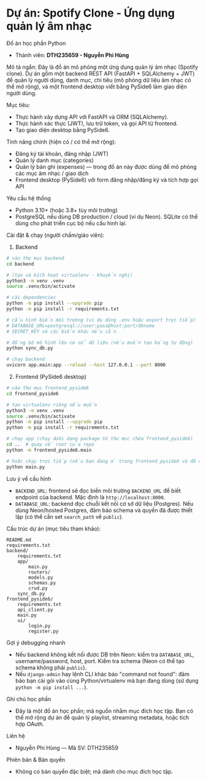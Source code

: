 # Dự án: Spotify Clone - Ứng dụng quản lý âm nhạc

Đồ án học phần Python

- Thành viên: **DTH235659 - Nguyễn Phi Hùng**

Mô tả ngắn: Đây là đồ án mô phỏng một ứng dụng quản lý âm nhạc (Spotify clone). Dự án gồm một backend REST API (FastAPI + SQLAlchemy + JWT) để quản lý người dùng, danh mục, chi tiêu (mô phỏng dữ liệu âm nhạc có thể mở rộng), và một frontend desktop viết bằng PySide6 làm giao diện người dùng.

Mục tiêu:
- Thực hành xây dựng API với FastAPI và ORM (SQLAlchemy).
- Thực hành xác thực (JWT), lưu trữ token, và gọi API từ frontend.
- Tạo giao diện desktop bằng PySide6.

Tính năng chính (hiện có / có thể mở rộng):
- Đăng ký tài khoản, đăng nhập (JWT)
- Quản lý danh mục (categories)
- Quản lý bản ghi (expenses) — trong đồ án này được dùng để mô phỏng các mục âm nhạc / giao dịch
- Frontend desktop (PySide6) với form đăng nhập/đăng ký và tích hợp gọi API

Yêu cầu hệ thống
- Python 3.10+ (hoặc 3.8+ tùy môi trường)
- PostgreSQL nếu dùng DB production / cloud (ví dụ Neon). SQLite có thể dùng cho phát triển cục bộ nếu cấu hình lại.

Cài đặt & chạy (người chấm/giáo viên):

1) Backend

```bash
# vào thư mục backend
cd backend

# (tạo và kích hoạt virtualenv - khuyến nghị)
python3 -m venv .venv
source .venv/bin/activate

# cài dependencies
python -m pip install --upgrade pip
python -m pip install -r requirements.txt

# cấu hình biến môi trường (ví dụ dùng .env hoặc export trực tiếp)
# DATABASE_URL=postgresql://user:pass@host:port/dbname
# SECRET_KEY và các biến khác nếu cần

# đồng bộ mô hình lên cơ sở dữ liệu (nếu muốn tạo bảng tự động)
python sync_db.py

# chạy backend
uvicorn app.main:app --reload --host 127.0.0.1 --port 8000
```

2) Frontend (PySide6 desktop)

```bash
# vào thư mục frontend_pyside6
cd frontend_pyside6

# tạo virtualenv riêng nếu muốn
python3 -m venv .venv
source .venv/bin/activate
python -m pip install --upgrade pip
python -m pip install -r requirements.txt

# chạy app (chạy dưới dạng package từ thư mục chứa frontend_pyside6)
cd ..  # quay về root của repo
python -m frontend_pyside6.main

# hoặc chạy trực tiếp (nếu bạn đang ở trong frontend_pyside6 và đã cấu hình đúng PYTHONPATH)
python main.py
```

Lưu ý về cấu hình
- `BACKEND_URL`: frontend sẽ đọc biến môi trường `BACKEND_URL` để biết endpoint của backend. Mặc định là `http://localhost:8000`.
- `DATABASE_URL`: backend đọc chuỗi kết nối cơ sở dữ liệu (Postgres). Nếu dùng Neon/hosted Postgres, đảm bảo schema và quyền đã được thiết lập (có thể cần set `search_path` về `public`).

Cấu trúc dự án (mục tiêu tham khảo):

```
README.md
requirements.txt
backend/
    requirements.txt
    app/
        main.py
        routers/
        models.py
        schemas.py
        crud.py
    sync_db.py
frontend_pyside6/
    requirements.txt
    api_client.py
    main.py
    ui/
        login.py
        register.py
```

Gợi ý debugging nhanh
- Nếu backend không kết nối được DB trên Neon: kiểm tra `DATABASE_URL`, username/password, host, port. Kiểm tra schema (Neon có thể tạo schema không phải `public`).
- Nếu `django-admin` hay lệnh CLI khác báo "command not found": đảm bảo bạn cài gói vào cùng Python/virtualenv mà bạn đang dùng (sử dụng `python -m pip install ...`).

Ghi chú học phần
- Đây là một đồ án học phần; mã nguồn nhằm mục đích học tập. Bạn có thể mở rộng dự án để quản lý playlist, streaming metadata, hoặc tích hợp OAuth.

Liên hệ
- Nguyễn Phi Hùng — Mã SV: DTH235659

Phiên bản & Bản quyền
- Không có bản quyền đặc biệt; mã dành cho mục đích học tập.

